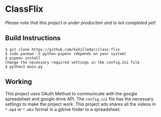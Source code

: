# ClassFlix
*Please note that this project is under production and is not completed yet!*


## Build Instructions
```
$ git clone https://github.com/kshilledar/class-flix
$ sudo pacman -S python-pipenv (depends on your system)
$ pipenv install
Change the necessary required settings in the config.ini file
$ python3 main.py
```

## Working
This project uses OAuth Method to communicate with the google spreadsheet and google drive API.
The `config.ini` file has the necessary settings to make the project work. 
This project ads shares all the videos in `*.mp4` or `*.mkv` format in a gdrive folder to a spreadsheet.
